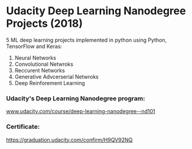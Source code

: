# Udacity Deep Learning Nanodegree Projects (2018)
5 ML deep learning projects implemented in python using Python, TensorFlow and Keras:
1. Neural Networks
2. Convolutional Netwroks
3. Reccurent Networks
4. Generative Advcerserial Netwroks
5. Deep Reinforement Learning


### Udacity's Deep Learning Nanodegree program:
www.udacity.com/course/deep-learning-nanodegree--nd101

### Certificate:
https://graduation.udacity.com/confirm/H9QV92NQ


